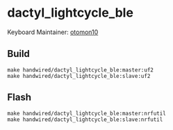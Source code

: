 # dactyl_lightcycle_ble

Keyboard Maintainer: [otomon10](https://github.com/otomon10)

## Build

```
make handwired/dactyl_lightcycle_ble:master:uf2
make handwired/dactyl_lightcycle_ble:slave:uf2
```

## Flash

```
make handwired/dactyl_lightcycle_ble:master:nrfutil
make handwired/dactyl_lightcycle_ble:slave:nrfutil
```
